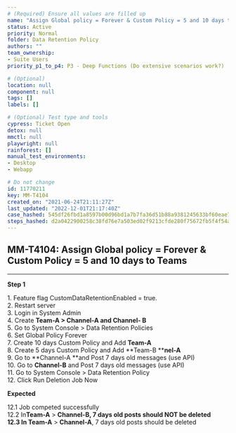 ```yaml
---
# (Required) Ensure all values are filled up
name: "Assign Global policy = Forever & Custom Policy = 5 and 10 days to Teams"
status: Active
priority: Normal
folder: Data Retention Policy
authors: ""
team_ownership: 
- Suite Users
priority_p1_to_p4: P3 - Deep Functions (Do extensive scenarios work?)

# (Optional)
location: null
component: null
tags: []
labels: []

# (Optional) Test type and tools
cypress: Ticket Open
detox: null
mmctl: null
playwright: null
rainforest: []
manual_test_environments: 
- Desktop
- Webapp

# Do not change
id: 11770211
key: MM-T4104
created_on: "2021-06-24T21:11:27Z"
last_updated: "2022-12-01T21:17:40Z"
case_hashed: 545df26fbd1a8597b00d96bd1a7b7fa36d51b88a9381245633bf60eae7040efbe22ea136c29ced43bfcac8757af72d22
steps_hashed: d2a0422900258c38fd76e7a503ed02f9213cfde280f75672fb5f4f54aea8153dc6f922ae3f2c2348ebaa8df4a3a14697
---
```


<!-- (Auto-generated) Based on frontmatter's "key" and "name" -->

## MM-T4104: Assign Global policy = Forever & Custom Policy = 5 and 10 days to Teams

---

**Step 1**

1\. Feature flag CustomDataRetentionEnabled = true.\
2\. Restart server\
3\. Login in System Admin\
4\. Create **Team-A **> **Channel-A** and** Channel- B**\
5\. Go to System Console > Data Retention Policies\
6\. Set Global Policy Forever\
7\. Create 10 days Custom Policy and Add **Team-A**\
8\. Create 5 days Custom Policy and Add \*\*Team-B \*\***nel-A**\
9\. Go to \*\*Channel-A \*\*and Post 7 days old messages (use API)\
10\. Go to **Channel-B** and Post 7 days old messages (use API)\
11\. Go to System Console > Data Retention Policy\
12\. Click Run Deletion Job Now

**Expected**

12.1 Job competed successfully\
12.2 In**Team-A** > **Channel-B, **7 days old posts should **NOT** be deleted\
12.3** **In** Team-A** > **Channel-A**, 7 days old posts should be deleted
